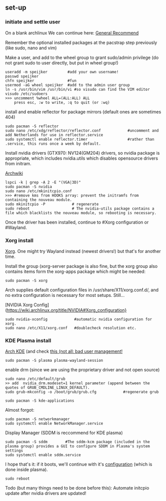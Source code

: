 ## set-up
### initiate and settle user

On a blank archlinux
We can continue here: [General Recommend](https://wiki.archlinux.org/title/General_recommendations)

Remember the optional installed packages at the pacstrap step previously (like sudo, nano and vim)

Make a user, and add to the wheel group to grant sudo/admin privilege (do not grant sudo to user directly, but put in wheel group!)
```
useradd -m speijker         #add your own username!
passwd speijker
chfn speijker               #fun
usermod -aG wheel speijker  #add to the admin user group
ln -s /usr/bin/vim /usr/bin/vi #so visudo can find the VIM editor
visudo /etc/sudoers
>>> uncomment %wheel ALL=(ALL:ALL) ALL
    press esc, :w to write, :q to quit (or :wq)
```
install and enable reflector for package mirrors (default ones are sometimes 404)
```
sudo pacman -S reflector
sudo nano /etc/xdg/reflector/reflector.conf            #uncomment and add Netherlands for use in reflector.service
sudo systemctl enable reflector.timer                  #rather than .service, this runs once a week by default.
```
Install nvidia drivers (GTX970: NV124(GM204) drivers, so nvidia package is appropriate, which includes nvidia.utils which disables opensource drivers from initram.

[Archwiki](https://wiki.archlinux.org/title/NVIDIA)
```
lspci -k | grep -A 2 -E "(VGA|3D)"
sudo pacman -S nvidia
sudo nano /etc/mkinitcpio.conf
>>> #remove kms from HOOKS array: prevent the initramfs from containing the nouveau module.
sudo mkinitcpio -P            # regenerate
sudo reboot                   # The nvidia-utils package contains a file which blacklists the nouveau module, so rebooting is necessary.
```
Once the driver has been installed, continue to #Xorg configuration or #Wayland.

### Xorg install
[Xorg](https://wiki.archlinux.org/title/Xorg). One might try Wayland instead (newest drivers!) but that's for another time.

Install the group (xorg-server package is also fine, but the xorg group also contains items form the xorg-apps package which might be needed:
```
sudo pacman -S xorg
```
 Arch supplies default configuration files in /usr/share/X11/xorg.conf.d/, and no extra configuration is necessary for most setups. Still...

 [NVIDIA Xorg Config](https://wiki.archlinux.org/title/NVIDIA#Xorg_configuration}
```
sudo nvidia-xconfig            #automatic nvidia configuration for xorg.
sudo nano /etc/X11/xorg.conf   #doublecheck resolution etc.
```

### KDE Plasma install
[Arch KDE](https://wiki.archlinux.org/title/KDE#Plasma) (and check [this (not all: bad user management!](https://itsfoss.com/install-kde-arch-linux/)
```
sudo pacman -S plasma plasma-wayland-session
```
enable drm (since we are using the proprietary driver and not open source)
```
sudo nano /etc/default/grub
>> add  nvidia_drm.modeset=1 kernel parameter (append between the quotes of GRUB_CMDLINE_LINUX_DEFAULT).
sudo grub-mkconfig -o /boot/grub/grub.cfg            #regenerate grub
```
```
sudo pacman -S kde-applications
```
Almost forgot:
```
sudo pacman -S networkmanager
sudo systemctl enable NetworkManager.service
```
Display Manager (SDDM is reccommend for KDE plasma)
```
sudo pacman -S sddm        #The sddm-kcm package (included in the plasma group) provides a GUI to configure SDDM in Plasma's system settings
sudo systemctl enable sddm.service
```
I hope that's it: if it boots, we'll continue with it's [configuration](https://wiki.archlinux.org/title/KDE#Configuration) (which is done inside plasma).
```
sudo reboot
```

Todo (but many things need to be done before this):
Automate initcpio update after nvidia drivers are updated!

